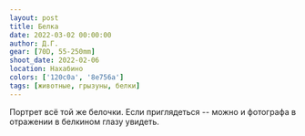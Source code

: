 ```yaml
---
layout: post
title: Белка
date: 2022-03-02 00:00:00
author: Д.Г.
gear: [70D, 55-250mm]
shoot_date: 2022-02-06
location: Нахабино
colors: ['120c0a', '8e756a']
tags: [животные, грызуны, белки]
---
```

Портрет всё той же белочки. Если приглядеться -- можно и фотографа в отражении в белкином глазу увидеть.
